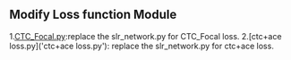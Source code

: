 ## Modify Loss function Module

1.[CTC_Focal.py]('CTC_Focal.py'):replace the slr_network.py for CTC_Focal loss.
2.[ctc+ace loss.py]('ctc+ace loss.py'): replace the slr_network.py for ctc+ace loss.
